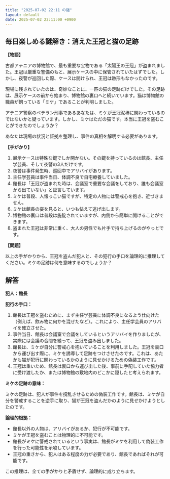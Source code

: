```yaml
---
title: "2025-07-02 22:11 の謎"
layout: default
date: 2025-07-02 22:11:00 +0900
---
```

## 毎日楽しめる謎解き：消えた王冠と猫の足跡

**【物語】**

古都アテニアの博物館で、最も重要な宝物である「太陽王の王冠」が盗まれました。王冠は厳重な警備のもと、展示ケースの中に保管されていたはずでした。しかし、夜警が巡回した際、ケースは開けられ、王冠は跡形もなかったのです。

現場に残されていたのは、奇妙なことに、一匹の猫の足跡だけでした。その足跡は、展示ケースの前から始まり、博物館の裏口へと続いています。猫は博物館の職員が飼っている「ミケ」であることが判明しました。

アテニア警察のベテラン刑事であるあなたは、ミケが王冠泥棒に関わっているのではないかと疑っています。しかし、ミケはただの猫です。本当に王冠を盗むことができたのでしょうか？

あなたは現場の状況と証拠を整理し、事件の真相を解明する必要があります。

**【手がかり】**

1.  展示ケースは特殊な鍵でしか開かない。その鍵を持っているのは館長、主任学芸員、そして夜警の3人だけです。
2.  夜警は事件発生時、巡回中でアリバイがあります。
3.  主任学芸員は事件当日、体調不良で自宅療養していました。
4.  館長は「王冠が盗まれた時は、会議室で重要な会議をしており、誰も会議室から出ていない」と証言しています。
5.  ミケは普段、人懐っこい猫ですが、特定の人物には警戒心を抱き、近づきません。
6.  ミケは館長の姿を見ると、いつも怯えて逃げ出します。
7.  博物館の裏口は普段は施錠されていますが、内側から簡単に開けることができます。
8.  盗まれた王冠は非常に重く、大人の男性でも片手で持ち上げるのがやっとです。

**【問題】**

以上の手がかりから、王冠を盗んだ犯人と、その犯行の手口を論理的に推理してください。ミケの足跡は何を意味するのでしょうか？

## 解答

**犯人：館長**

**犯行の手口：**

1.  館長は王冠を盗むために、まず主任学芸員に体調不良になるよう仕向けた（例えば、飲み物に何かを混ぜたなど）。これにより、主任学芸員のアリバイを確立させた。
2.  事件当日、館長は会議室で会議をしているというアリバイを作りましたが、実際には会議の合間を縫って、王冠を盗み出しました。
3.  館長は、ミケが自分に警戒心を抱いていることを利用しました。王冠を裏口から運び出す際に、ミケを誘導して足跡をつけさせたのです。これは、あたかも猫が犯行に関わっているかのように見せかけるための偽装工作です。
4.  王冠は重いため、館長は裏口から運び出した後、事前に手配していた協力者に受け渡したか、または博物館の敷地内のどこかに隠したと考えられます。

**ミケの足跡の意味：**

ミケの足跡は、犯人が事件を撹乱させるための偽装工作です。館長は、ミケが自分を警戒することを逆手に取り、猫が王冠を盗んだかのように見せかけようとしたのです。

**論理的根拠：**

*   館長以外の人物は、アリバイがあるか、犯行が不可能です。
*   ミケが王冠を盗むことは物理的に不可能です。
*   館長がミケに警戒されているという事実は、館長がミケを利用して偽装工作を行った可能性を示唆しています。
*   王冠の重さから、犯人はある程度の力が必要であり、館長であればそれが可能です。

この推理は、全ての手がかりと矛盾せず、論理的に成り立ちます。
